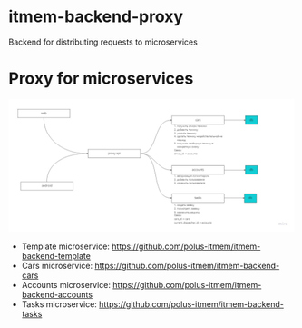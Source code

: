 # itmem-backend-proxy
Backend for distributing requests to microservices


# Proxy for microservices
![structure](https://github.com/polus-itmem/itmem-backend-proxy/blob/main/examples/itmem-backend-structure.jpg)

+ Template microservice: https://github.com/polus-itmem/itmem-backend-template
+ Cars microservice: https://github.com/polus-itmem/itmem-backend-cars
+ Accounts microservice: https://github.com/polus-itmem/itmem-backend-accounts
+ Tasks microservice: https://github.com/polus-itmem/itmem-backend-tasks
